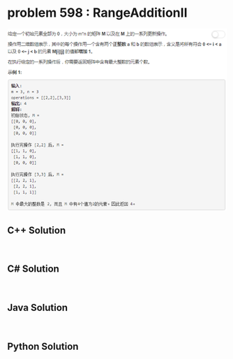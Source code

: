 
# problem 598 : RangeAdditionII

<img src="https://github.com/Peefy/PeefyLeetCode/blob/master/doc/501-600/598.RangeAdditionII/problem.png"/>

## C++ Solution

```c++



```

## C# Solution

```csharp



```

## Java Solution

```java



```

## Python Solution

```python



```





